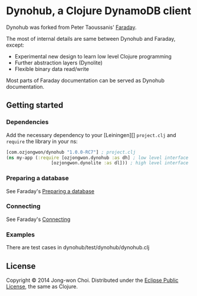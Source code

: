 # Dynohub, a Clojure DynamoDB client

Dynohub was forked from Peter Taoussanis' [Faraday](https://github.com/ptaoussanis/faraday).

The most of internal details are same between Dynohub and Faraday, except:
  * Experimental new design to learn low level Clojure programming
  * Further abstraction layers (Dynolite)
  * Flexible binary data read/write

Most parts of Faraday documentation can be served as Dynohub documentation.

## Getting started

### Dependencies

Add the necessary dependency to your [Leiningen][] `project.clj` and `require` the library in your ns:

```clojure
[com.ozjongwon/dynohub "1.0.0-RC7"] ; project.clj
(ns my-app (:require [ozjongwon.dynohub :as dh] ; low level interface
    	   	     [ozjongwon.dynolite :as dl])) ; high level interface
```

### Preparing a database

See Faraday's [Preparing a database](https://github.com/ptaoussanis/faraday#preparing-a-database)

### Connecting

See Faraday's [Connecting](https://github.com/ptaoussanis/faraday#connecting)

### Examples

There are test cases in dynohub/test/dynohub/dynohub.clj

## License

Copyright &copy; 2014 Jong-won Choi. Distributed under the [Eclipse Public License][], the same as Clojure.



[Eclipse Public License]: <https://raw2.github.com/ozjongwon/dynohub/master/LICENSE>